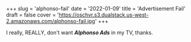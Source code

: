 +++
slug =  'alphonso-fail'
date = '2022-01-09'
title =  'Advertisement Fail'
draft = false
cover = 'https://oschvr.s3.dualstack.us-west-2.amazonaws.com/alphonso-fail.jpg'
+++

I really, REALLY, don't want _**Alphonso Ads**_ in my TV, thanks.
